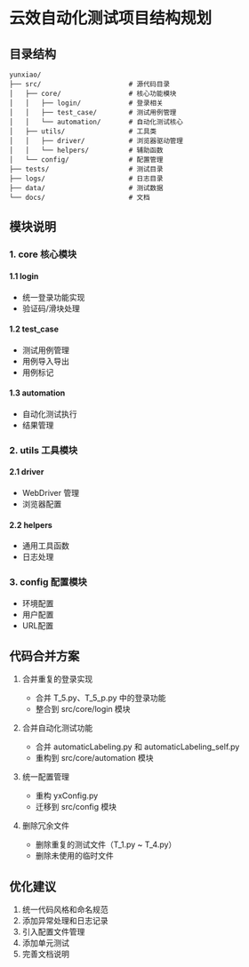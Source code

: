 # 云效自动化测试项目结构规划

## 目录结构

```
yunxiao/
├── src/                      # 源代码目录
│   ├── core/                 # 核心功能模块
│   │   ├── login/            # 登录相关
│   │   ├── test_case/        # 测试用例管理
│   │   └── automation/       # 自动化测试核心
│   ├── utils/                # 工具类
│   │   ├── driver/           # 浏览器驱动管理
│   │   └── helpers/          # 辅助函数
│   └── config/               # 配置管理
├── tests/                    # 测试目录
├── logs/                     # 日志目录
├── data/                     # 测试数据
└── docs/                     # 文档
```

## 模块说明

### 1. core 核心模块

#### 1.1 login
- 统一登录功能实现
- 验证码/滑块处理

#### 1.2 test_case
- 测试用例管理
- 用例导入导出
- 用例标记

#### 1.3 automation
- 自动化测试执行
- 结果管理

### 2. utils 工具模块

#### 2.1 driver
- WebDriver 管理
- 浏览器配置

#### 2.2 helpers
- 通用工具函数
- 日志处理

### 3. config 配置模块
- 环境配置
- 用户配置
- URL配置

## 代码合并方案

1. 合并重复的登录实现
   - 合并 T_5.py、T_5_p.py 中的登录功能
   - 整合到 src/core/login 模块

2. 合并自动化测试功能
   - 合并 automaticLabeling.py 和 automaticLabeling_self.py
   - 重构到 src/core/automation 模块

3. 统一配置管理
   - 重构 yxConfig.py
   - 迁移到 src/config 模块

4. 删除冗余文件
   - 删除重复的测试文件（T_1.py ~ T_4.py）
   - 删除未使用的临时文件

## 优化建议

1. 统一代码风格和命名规范
2. 添加异常处理和日志记录
3. 引入配置文件管理
4. 添加单元测试
5. 完善文档说明